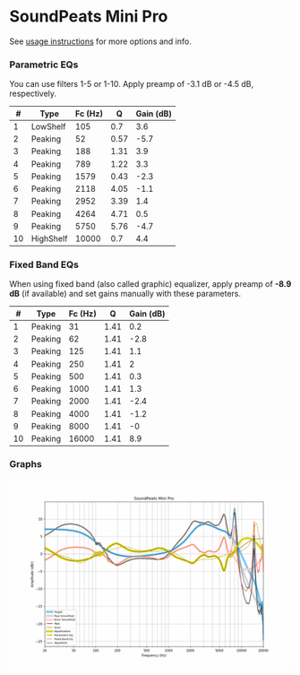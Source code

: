 # SoundPeats Mini Pro
See [usage instructions](https://github.com/jaakkopasanen/AutoEq#usage) for more options and info.

### Parametric EQs
You can use filters 1-5 or 1-10. Apply preamp of -3.1 dB or -4.5 dB, respectively.

|   # | Type      |   Fc (Hz) |    Q |   Gain (dB) |
|-----|-----------|-----------|------|-------------|
|   1 | LowShelf  |       105 | 0.7  |         3.6 |
|   2 | Peaking   |        52 | 0.57 |        -5.7 |
|   3 | Peaking   |       188 | 1.31 |         3.9 |
|   4 | Peaking   |       789 | 1.22 |         3.3 |
|   5 | Peaking   |      1579 | 0.43 |        -2.3 |
|   6 | Peaking   |      2118 | 4.05 |        -1.1 |
|   7 | Peaking   |      2952 | 3.39 |         1.4 |
|   8 | Peaking   |      4264 | 4.71 |         0.5 |
|   9 | Peaking   |      5750 | 5.76 |        -4.7 |
|  10 | HighShelf |     10000 | 0.7  |         4.4 |

### Fixed Band EQs
When using fixed band (also called graphic) equalizer, apply preamp of **-8.9 dB** (if available) and set gains manually with these parameters.

|   # | Type    |   Fc (Hz) |    Q |   Gain (dB) |
|-----|---------|-----------|------|-------------|
|   1 | Peaking |        31 | 1.41 |         0.2 |
|   2 | Peaking |        62 | 1.41 |        -2.8 |
|   3 | Peaking |       125 | 1.41 |         1.1 |
|   4 | Peaking |       250 | 1.41 |         2   |
|   5 | Peaking |       500 | 1.41 |         0.3 |
|   6 | Peaking |      1000 | 1.41 |         1.3 |
|   7 | Peaking |      2000 | 1.41 |        -2.4 |
|   8 | Peaking |      4000 | 1.41 |        -1.2 |
|   9 | Peaking |      8000 | 1.41 |        -0   |
|  10 | Peaking |     16000 | 1.41 |         8.9 |

### Graphs
![](./SoundPeats%20Mini%20Pro.png)

